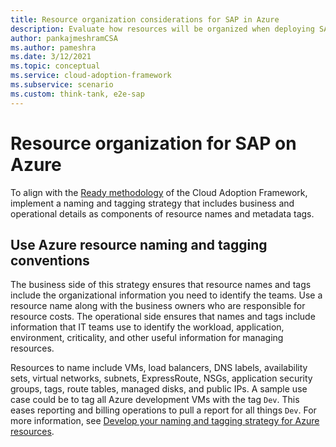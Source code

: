 ```yaml
---
title: Resource organization considerations for SAP in Azure
description: Evaluate how resources will be organized when deploying SAP to Azure.
author: pankajmeshramCSA
ms.author: pameshra
ms.date: 3/12/2021
ms.topic: conceptual
ms.service: cloud-adoption-framework
ms.subservice: scenario
ms.custom: think-tank, e2e-sap
---
```


<!-- docutune:casing "Azure Fence Agent" -->
<!-- docutune:ignore DB -->

# Resource organization for SAP on Azure

To align with the [Ready methodology](../../ready/index.md) of the Cloud Adoption Framework, implement a naming and tagging strategy that includes business and operational details as components of resource names and metadata tags.

## Use Azure resource naming and tagging conventions

The business side of this strategy ensures that resource names and tags include the organizational information you need to identify the teams. Use a resource name along with the business owners who are responsible for resource costs. The operational side ensures that names and tags include information that IT teams use to identify the workload, application, environment, criticality, and other useful information for managing resources.

Resources to name include VMs, load balancers, DNS labels, availability sets, virtual networks, subnets, ExpressRoute, NSGs, application security groups, tags, route tables, managed disks, and public IPs. A sample use case could be to tag all Azure development VMs with the tag `Dev`. This eases reporting and billing operations to pull a report for all things `Dev`. For more information, see [Develop your naming and tagging strategy for Azure resources](../../ready/azure-best-practices/naming-and-tagging.md).